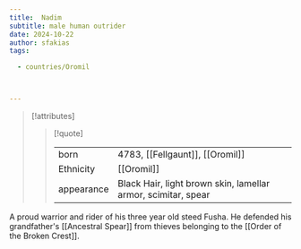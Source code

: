 ```yaml
---
title:  Nadim
subtitle: male human outrider
date: 2024-10-22
author: sfakias
tags:

  - countries/Oromil



---
```

> [!attributes]
> 
> > [!quote]
> >
> > | | |
> > | --- | --- |
> > | born | 4783, [[Fellgaunt]], [[Oromil]] |
> > | Ethnicity | [[Oromil]] |
> > | appearance | Black Hair, light brown skin, lamellar armor, scimitar, spear |

A proud warrior and rider of his three year old steed Fusha. He defended his grandfather's [[Ancestral Spear]] from thieves belonging to the [[Order of the Broken Crest]].
